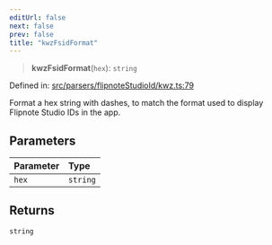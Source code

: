 ```yaml
---
editUrl: false
next: false
prev: false
title: "kwzFsidFormat"
---
```


> **kwzFsidFormat**(`hex`): `string`

Defined in: [src/parsers/flipnoteStudioId/kwz.ts:79](https://github.com/jaames/flipnote.js/blob/8ec10f089e866d1297261b52ab6750bd899577ce/src/parsers/flipnoteStudioId/kwz.ts#L79)

Format a hex string with dashes, to match the format used to display Flipnote Studio IDs in the app.

## Parameters

| Parameter | Type |
| :------ | :------ |
| `hex` | `string` |

## Returns

`string`
